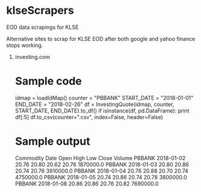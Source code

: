 # klseScrapers
EOD data scrapings for KLSE

Alternative sites to scrap for KLSE EOD after both google and yahoo finance stops working.

1. investing.com

	# Sample code
    idmap = loadIdMap()
    counter = "PBBANK"
    START_DATE = "2018-01-01"
    END_DATE = "2018-02-26"
    df = InvestingQuote(idmap, counter, START_DATE, END_DATE).to_df()
    if isinstance(df, pd.DataFrame):
       print df[:5]
       df.to_csv(counter+".csv", index=False, header=False)
       
    # Sample output
      Commodity    Date   Open   High   Low   Close    Volume
      PBBANK 2018-01-02  20.76  20.80  20.62  20.76  1870000.0
      PBBANK 2018-01-03  20.80  20.86  20.74  20.76  3910000.0
      PBBANK 2018-01-04  20.76  20.88  20.70  20.74  4750000.0
      PBBANK 2018-01-05  20.74  20.86  20.74  20.78  3800000.0
      PBBANK 2018-01-08  20.86  20.86  20.76  20.82  7690000.0